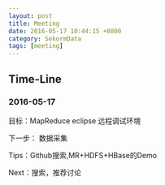 ```yaml
---
layout: post
title: Meeting
date: 2016-05-17 10:44:15 +0800
category: SekormData
tags: [meeting]
---
```


## Time-Line

### 2016-05-17

目标：MapReduce eclipse 远程调试环境

下一步： 数据采集

Tips：Github搜索,MR+HDFS+HBase的Demo

Next：搜索，推荐讨论
